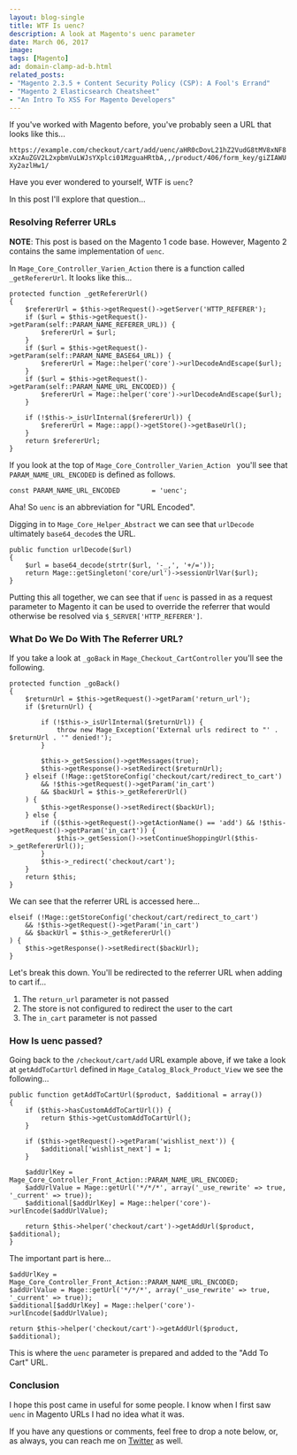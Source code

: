 ```yaml
---
layout: blog-single
title: WTF Is uenc?
description: A look at Magento's uenc parameter
date: March 06, 2017
image: 
tags: [Magento]
ad: domain-clamp-ad-b.html
related_posts:
- "Magento 2.3.5 + Content Security Policy (CSP): A Fool's Errand"
- "Magento 2 Elasticsearch Cheatsheet"
- "An Intro To XSS For Magento Developers"
---
```


If you've worked with Magento before, you've probably seen a URL that looks like this...

`https://example.com/checkout/cart/add/uenc/aHR0cDovL21hZ2VudG8tMV8xNF8xXzAuZGV2L2xpbmVuLWJsYXplci01MzguaHRtbA,,/product/406/form_key/giZIAWUXy2azlHw1/`

Have you ever wondered to yourself, WTF is `uenc`?

In this post I'll explore that question...

<!-- excerpt_separator -->

### Resolving Referrer URLs

<div class="tout tout--secondary">
<p><strong>NOTE</strong>: This post is based on the Magento 1 code base. However, Magento 2 contains the same implementation of <code>uenc</code>.</p>
</div>

In `Mage_Core_Controller_Varien_Action` there is a function called `_getRefererUrl`. It looks like this...

```php?start_inline=1
protected function _getRefererUrl()
{
    $refererUrl = $this->getRequest()->getServer('HTTP_REFERER');
    if ($url = $this->getRequest()->getParam(self::PARAM_NAME_REFERER_URL)) {
        $refererUrl = $url;
    }
    if ($url = $this->getRequest()->getParam(self::PARAM_NAME_BASE64_URL)) {
        $refererUrl = Mage::helper('core')->urlDecodeAndEscape($url);
    }
    if ($url = $this->getRequest()->getParam(self::PARAM_NAME_URL_ENCODED)) {
        $refererUrl = Mage::helper('core')->urlDecodeAndEscape($url);
    }

    if (!$this->_isUrlInternal($refererUrl)) {
        $refererUrl = Mage::app()->getStore()->getBaseUrl();
    }
    return $refererUrl;
}
```

If you look at the top of `Mage_Core_Controller_Varien_Action ` you'll see that `PARAM_NAME_URL_ENCODED` is defined as follows.

```php?start_inline=1
const PARAM_NAME_URL_ENCODED        = 'uenc';
```

Aha! So `uenc` is an abbreviation for "URL Encoded".

Digging in to `Mage_Core_Helper_Abstract` we can see that `urlDecode` ultimately `base64_decode`s the URL.

```php?start_inline=1
public function urlDecode($url)
{
    $url = base64_decode(strtr($url, '-_,', '+/='));
    return Mage::getSingleton('core/url')->sessionUrlVar($url);
}
```

Putting this all together, we can see that if `uenc` is passed in as a request parameter to Magento it can be used to override the referrer that would otherwise be resolved via `$_SERVER['HTTP_REFERER']`.

### What Do We Do With The Referrer URL?

If you take a look at `_goBack` in `Mage_Checkout_CartController` you'll see the following.

```php?start_inline=1
protected function _goBack()
{
    $returnUrl = $this->getRequest()->getParam('return_url');
    if ($returnUrl) {

        if (!$this->_isUrlInternal($returnUrl)) {
            throw new Mage_Exception('External urls redirect to "' . $returnUrl . '" denied!');
        }

        $this->_getSession()->getMessages(true);
        $this->getResponse()->setRedirect($returnUrl);
    } elseif (!Mage::getStoreConfig('checkout/cart/redirect_to_cart')
        && !$this->getRequest()->getParam('in_cart')
        && $backUrl = $this->_getRefererUrl()
    ) {
        $this->getResponse()->setRedirect($backUrl);
    } else {
        if (($this->getRequest()->getActionName() == 'add') && !$this->getRequest()->getParam('in_cart')) {
            $this->_getSession()->setContinueShoppingUrl($this->_getRefererUrl());
        }
        $this->_redirect('checkout/cart');
    }
    return $this;
}
```

We can see that the referrer URL is accessed here...

```php?start_inline=1
elseif (!Mage::getStoreConfig('checkout/cart/redirect_to_cart')
    && !$this->getRequest()->getParam('in_cart')
    && $backUrl = $this->_getRefererUrl()
) {
    $this->getResponse()->setRedirect($backUrl);
}
```

Let's break this down. You'll be redirected to the referrer URL when adding to cart if...

1. The `return_url` parameter is not passed
2. The store is not configured to redirect the user to the cart
3. The `in_cart` parameter is not passed

### How Is uenc passed?

Going back to the `/checkout/cart/add` URL example above, if we take a look at `getAddToCartUrl` defined in `Mage_Catalog_Block_Product_View` we see the following...

```php?start_inline=1
public function getAddToCartUrl($product, $additional = array())
{
    if ($this->hasCustomAddToCartUrl()) {
        return $this->getCustomAddToCartUrl();
    }

    if ($this->getRequest()->getParam('wishlist_next')) {
        $additional['wishlist_next'] = 1;
    }

    $addUrlKey = Mage_Core_Controller_Front_Action::PARAM_NAME_URL_ENCODED;
    $addUrlValue = Mage::getUrl('*/*/*', array('_use_rewrite' => true, '_current' => true));
    $additional[$addUrlKey] = Mage::helper('core')->urlEncode($addUrlValue);

    return $this->helper('checkout/cart')->getAddUrl($product, $additional);
}
```

The important part is here...

```php?start_inline=1
$addUrlKey = Mage_Core_Controller_Front_Action::PARAM_NAME_URL_ENCODED;
$addUrlValue = Mage::getUrl('*/*/*', array('_use_rewrite' => true, '_current' => true));
$additional[$addUrlKey] = Mage::helper('core')->urlEncode($addUrlValue);

return $this->helper('checkout/cart')->getAddUrl($product, $additional);
```

This is where the `uenc` parameter is prepared and added to the "Add To Cart" URL.

### Conclusion

I hope this post came in useful for some people. I know when I first saw `uenc` in Magento URLs I had no idea what it was. 

If you have any questions or comments, feel free to drop a note below, or, as always, you can reach me on [Twitter](http://twitter.com/maxpchadwick) as well.
